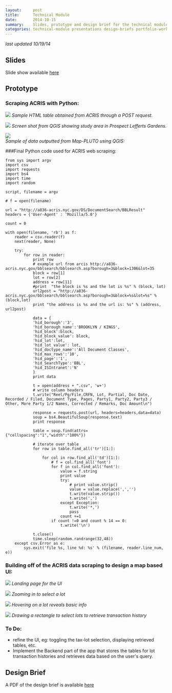 ```yaml
---
layout:     post
title:      Technical Module
date:       2014-10-15
summary:    Slides, prototype and design brief for the technical module.
categories: technical-module presentations design-briefs portfolio-work
---
```

*last updated 10/19/14*

## Slides
Slide show available [here]({{site.url}}/assets/technical-present/index.html)

## Prototype

### Scraping ACRIS with Python:  

![]({{site.url}}/assets/technical-present/img/acris-transaction-data.png)
*Sample HTML table obtained from ACRIS through a POST request.*

![]({{site.url}}/assets/technical-present/img/empire_flatbush_lots.png)
*Screen shot from QGIS showing study area in Prospect Lefferts Gardens.*

![]({{site.url}}/assets/technical-present/img/map-pluto-csv-data.png)  
*Sample of data outputted from Map-PLUTO using QGIS:*

###Final Python code used for ACRIS web scraping:  

    from sys import argv
    import csv
    import requests
    import bs4
    import time
    import random

    script, filename = argv

    # f = open(filename)

    url = "http://a836-acris.nyc.gov/DS/DocumentSearch/BBLResult"
    headers = {'User-Agent' : 'Mozilla/5.0'}

    count = 0

    with open(filename, 'rb') as f:
        reader = csv.reader(f)
        next(reader, None)

        try:
            for row in reader:
                print row
                # example url from arcis http://a836-acris.nyc.gov/bblsearch/bblsearch.asp?borough=3&block=1306&lot=35
                block = row[1]
                lot = row[2]
                address = row[11]
                #print  "the block is %s and the lot is %s" % (block, lot)
                url2post = "http://a836-acris.nyc.gov/bblsearch/bblsearch.asp?borough=3&block=%s&lot=%s" % (block,lot)
                print "the address is %s and the url is: %s" % (address, url2post)

                data = {
                'hid_borough':'3', 
                'hid_borough_name':'BROOKLYN / KINGS', 
                'hid_block':block, 
                'hid_block_value': block, 
                'hid_lot':lot, 
                'hid_lot_value': lot,
                'hid_doctype_name':'All Document Classes',
                'hid_max_rows':'10',
                'hid_page':'1',
                'hid_SearchType':'BBL',
                'hid_ISIntranet':'N'
                }
                print data

                t = open(address + ".csv", 'w+')
                # write column headers
                t.write("Reel/Pg/File,CRFN, Lot, Partial, Doc Date, Recorded / Filed, Document Type, Pages, Party1, Party2, Party3 / Other, More Party 1/2 Names, Corrected / Remarks, Doc Amount\n")

                response = requests.post(url, headers=headers,data=data)
                soup = bs4.BeautifulSoup(response.text)
                print response

                table = soup.find(attrs={"cellspacing":"1","width":"100%"})

                # iterate over table
                for row in table.find_all('tr')[1:]:
                    
                    for col in row.find_all('td')[1:]:
                        # f = col.find_all('font')                    
                        for f in col.find_all('font'):
                            value = f.string
                            print value                                               
                            try:                           
                                # print value.strip()
                                value = value.replace(',','')
                                t.write(value.strip())
                                t.write(',')                                    
                            except Exception:
                                t.write('*,')
                                pass
                            count +=1
                        if count !=0 and count % 14 == 0:
                            t.write('\n')

                t.close()
                time.sleep(random.randrange(32,48))
        except csv.Error as e:
            sys.exit('file %s, line %d: %s' % (filename, reader.line_num, e))
    



### Building off of the ACRIS data scraping to design a map based UI:

![]({{site.url}}/assets/nyc_extractor01.png)
*Landing page for the UI*

![]({{site.url}}/assets/nyc_extractor02.png)
*Zooming in to select a lot*

![]({{site.url}}/assets/nyc_extractor03.png)
*Hovering on a lot reveals basic info*

![]({{site.url}}/assets/nyc_extractor04.png)
*Drawing a rectangle to select lots to retrieve transaction history*

### To Do:
- refine the UI, eg: toggling the tax-lot selection, displaying retrieved tables, etc.
- Implement the Backend part of the app that stores the tables for lot transaction histories and retrieves data based on the user's query.

## Design Brief
A PDF of the design brief is available [here]({{site.url}}/assets/technical-module-design-brief.pdf)
